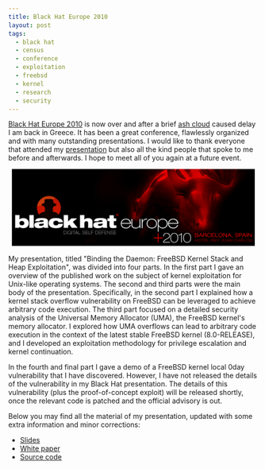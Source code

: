 ```yaml
---
title: Black Hat Europe 2010
layout: post
tags:
  - black hat
  - census
  - conference
  - exploitation
  - freebsd
  - kernel
  - research
  - security
---
```

[Black Hat Europe 2010](http://blackhat.com/html/bh-eu-10/bh-eu-10-home.html)
is now over and after a brief [ash
cloud](https://en.wikipedia.org/wiki/2010_eruptions_of_Eyjafjallaj%C3%B6kull)
caused delay I am back in Greece. It has been a great conference, flawlessly
organized and with many outstanding presentations. I would like to thank everyone
that attended my
[presentation](http://www.blackhat.com/html/bh-eu-10/bh-eu-10-archives.html#Argyroudis)
but also all the kind people that spoke to me before and afterwards. I hope to
meet all of you again at a future event.

<p align="center">
<img src="/public/bheu10_banner.png" width="490" height="155"/>
</p>

My presentation, titled "Binding the Daemon: FreeBSD Kernel Stack and 
Heap Exploitation", was divided into four parts. In the first part I gave 
an overview of the published work on the subject of kernel exploitation for 
Unix-like operating systems. The second and third parts were the main body of 
the presentation. Specifically, in the second part I explained how a kernel 
stack overflow vulnerability on FreeBSD can be leveraged to achieve arbitrary 
code execution. The third part focused on a detailed security analysis of the 
Universal Memory Allocator (UMA), the FreeBSD kernel's memory allocator. 
I explored how UMA overflows can lead to arbitrary code execution in the 
context of the latest stable FreeBSD kernel (8.0-RELEASE), and I developed an 
exploitation methodology for privilege escalation and kernel continuation.

In the fourth and final part I gave a demo of a FreeBSD kernel local 0day 
vulnerability that I have discovered. However, I have not released the details 
of the vulnerability in my Black Hat presentation. The details of this 
vulnerability (plus the proof-of-concept exploit) will be released shortly, 
once the relevant code is patched and the official advisory is out.

Below you may find all the material of my presentation, updated with some extra 
information and minor corrections:

* [Slides](https://media.blackhat.com/bh-eu-10/presentations/Argyroudis/BlackHat-EU-2010-Argyroudis-FreeBSD-slides.pdf)
* [White
paper](https://media.blackhat.com/bh-eu-10/whitepapers/Argyroudis/BlackHat-EU-2010-Argyroudis-FreeBSD-wp.pdf)
* [Source
code](https://media.blackhat.com/bh-eu-10/source/Argyroudis/BlackHat-EU-2010-Argyroudis-FreeBSD-source.zip)
